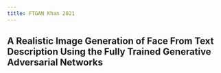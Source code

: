```yaml
---
title: FTGAN Khan 2021
---
```


## A Realistic Image Generation of Face From Text Description Using the Fully Trained Generative Adversarial Networks
